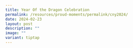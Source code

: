 ```yaml
---
title: Year Of the Dragon Celebration
permalink: /resources/proud-moments/permalink/cny2024/
date: 2024-02-23
layout: post
description: ""
image: ""
variant: tiptap
---
```

